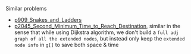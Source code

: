 Similar problems
- [p909_Snakes_and_Ladders](https://github.com/genxium/Leetcode/tree/master/p909_Snakes_and_Ladders) 
- [p2045_Second_Minimum_Time_to_Reach_Destination](https://github.com/genxium/Leetcode/tree/master/p2045_Second_Minimum_Time_to_Reach_Destination), similar in the sense that while using Dijkstra algorithm, we don't build a `full adj graph of all the extended nodes`, but instead only keep the `extended node info` in `g[]` to save both space & time

